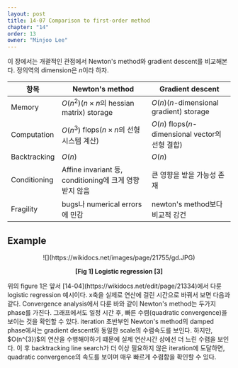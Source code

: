 ```yaml
---
layout: post
title: 14-07 Comparison to first-order method
chapter: "14"
order: 13
owner: "Minjoo Lee"
---
```

<script type="text/x-mathjax-config">
MathJax.Hub.Config({
    displayAlign: "center"
    });
</script>

이 장에서는 개괄적인 관점에서 Newton's method와 gradient descent를 비교해본다. 정의역의 dimension은 $n$이라 하자.

| 항목 | Newton's method | Gradient descent |
| -------- | -------- | -------- |
| Memory     | $O(n^{2})$($n \times n$의 hessian matrix) storage     | $O(n)$($n$-dimensional gradient) storage |
| Computation     | $O(n^{3})$ flops($n \times n$의 선형시스템 계산)     | $O(n)$ flops($n$-dimensional vector의 선형 결합)     |
| Backtracking     | $O(n)$ | $O(n)$  |
| Conditioning     | Affine invariant 등, conditioning에 크게 영향받지 않음  | 큰 영향을 받을 가능성 존재 |
| Fragility     | bugs나 numerical errors에 민감 | newton's method보다 비교적 강건 |

## Example

<center>
![](https://wikidocs.net/images/page/21755/gd.JPG)

**[Fig 1] Logistic regression [3]**</br>
</center>
위의 figure 1은 앞서 [14-04](https://wikidocs.net/edit/page/21334)에서 다룬 logistic regression 예시이다. x축을 실제로 연산에 걸린 시간으로 바꿔서 보면 다음과 같다. 
Convergence analysis에서 다룬 바와 같이 Newton's method는 두가지 phase를 가진다. 그래프에서도 일정 시간 후, 빠른 수렴(quadratic convergence)을 보이는 것을 확인할 수 있다. iteration 초반부인 Newton's method의 damped phase에서는 gradient descent와 동일한 scale의 수렴속도를 보인다. 하지만, $O(n^{3})$의 연산을 수행해야하기 떄문에 실제 연산시간 상에선 더 느린 수렴을 보인다. 이 후 backtracking line search가 더 이상 필요하지 않은 iteration에 도달하면, quadratic convergence의 속도를 보이며 매우 빠르게 수렴함을 확인할 수 있다.